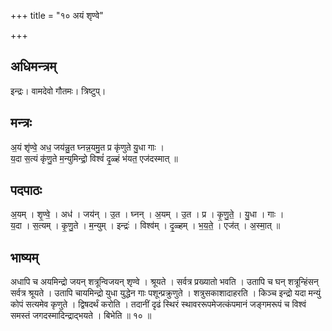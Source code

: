 +++
title = "१० अयं शृण्वे"

+++
## अधिमन्त्रम्
इन्द्रः। वामदेवो गौतमः। त्रिष्टुप्।

## मन्त्रः
अ॒यं शृ॑ण्वे॒ अध॒ जय॑न्नु॒त घ्नन्न॒यमु॒त प्र कृ॑णुते यु॒धा गाः ।  
य॒दा स॒त्यं कृ॑णु॒ते म॒न्युमिन्द्रो॒ विश्वं॑ दृ॒ळ्हं भ॑यत॒ एज॑दस्मात् ॥

## पदपाठः
अ॒यम् । शृ॒ण्वे॒ । अध॑ । जय॑न् । उ॒त । घ्नन् । अ॒यम् । उ॒त । प्र । कृ॒णु॒ते॒ । यु॒धा । गाः ।  
य॒दा । स॒त्यम् । कृ॒णु॒ते । म॒न्युम् । इन्द्रः॑ । विश्व॑म् । दृ॒ळ्हम् । भ॒य॒ते॒ । एज॑त् । अ॒स्मा॒त् ॥

## भाष्यम्
अधापि च अयमिन्द्रो जयन् शत्रून्विजयन् शृण्वे । श्रूयते । सर्वत्र प्रख्यातो भवति । उतापि च घन् शत्रून्हिंसन् सर्वत्र श्रूयते । उतापि चायमिन्द्रो युधा युद्धेन गाः पशून्प्रक्रुणुते । शत्रुसकाशादाहरति । किञ्च इन्द्रो यदा मन्युं कोपं सत्यमेव कृणुते । द्विषदर्थं करोति । तदानीं दृढं स्थिरं स्थावररूपमेजत्कंपमानं जङ्गमरूपं च विश्वं समस्तं जगदस्मादिन्द्राद्भयते । बिभेति ॥ १० ॥